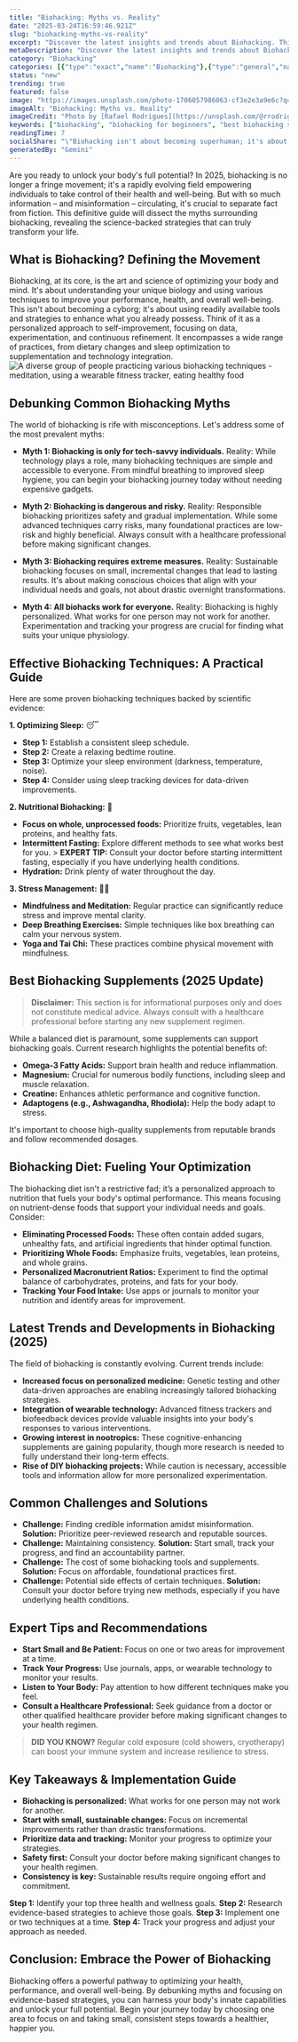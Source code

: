 ```yaml
---
title: "Biohacking: Myths vs. Reality"
date: "2025-03-24T16:59:46.921Z"
slug: "biohacking-myths-vs-reality"
excerpt: "Discover the latest insights and trends about Biohacking. This comprehensive guide covers everything you need to know about Biohacking in 2025."
metaDescription: "Discover the latest insights and trends about Biohacking. This comprehensive guide covers everything you need to know about Biohacking in 2025."
category: "Biohacking"
categories: [{"type":"exact","name":"Biohacking"},{"type":"general","name":"Healthcare"},{"type":"medium","name":"Personalized Medicine"},{"type":"specific","name":"Genetic Engineering"},{"type":"niche","name":"CRISPR-Cas9"}]
status: "new"
trending: true
featured: false
image: "https://images.unsplash.com/photo-1706057986063-cf3e2e3a9e6c?q=85&w=1200&fit=max&fm=webp&auto=compress"
imageAlt: "Biohacking: Myths vs. Reality"
imageCredit: "Photo by [Rafael Rodrigues](https://unsplash.com/@rrodriguesim) on Unsplash"
keywords: ["biohacking", "biohacking for beginners", "best biohacking supplements", "biohacking techniques", "what is biohacking", "biohacking benefits", "biohacking diet", "buy biohacking tools", "biohacking sleep optimization", "DIY biohacking projects"]
readingTime: 7
socialShare: "\"Biohacking isn't about becoming superhuman; it's about understanding your unique biology and using that knowledge to optimize your life. Small, consistent changes yield remarkable results.\""
generatedBy: "Gemini"
---
```




Are you ready to unlock your body's full potential?  In 2025, biohacking is no longer a fringe movement; it's a rapidly evolving field empowering individuals to take control of their health and well-being.  But with so much information – and misinformation – circulating, it's crucial to separate fact from fiction. This definitive guide will dissect the myths surrounding biohacking, revealing the science-backed strategies that can truly transform your life.

## What is Biohacking?  Defining the Movement

Biohacking, at its core, is the art and science of optimizing your body and mind. It's about understanding your unique biology and using various techniques to improve your performance, health, and overall well-being.  This isn't about becoming a cyborg; it's about using readily available tools and strategies to enhance what you already possess.  Think of it as a personalized approach to self-improvement, focusing on data, experimentation, and continuous refinement.  It encompasses a wide range of practices, from dietary changes and sleep optimization to supplementation and technology integration. ![A diverse group of people practicing various biohacking techniques - meditation, using a wearable fitness tracker, eating healthy food](https://images.unsplash.com/photo-1706057986063-cf3e2e3a9e6c?q=85&w=1200&fit=max&fm=webp&auto=compress)

## Debunking Common Biohacking Myths

The world of biohacking is rife with misconceptions. Let's address some of the most prevalent myths:

* **Myth 1: Biohacking is only for tech-savvy individuals.**  Reality: While technology plays a role, many biohacking techniques are simple and accessible to everyone.  From mindful breathing to improved sleep hygiene, you can begin your biohacking journey today without needing expensive gadgets.

* **Myth 2: Biohacking is dangerous and risky.** Reality:  Responsible biohacking prioritizes safety and gradual implementation.  While some advanced techniques carry risks, many foundational practices are low-risk and highly beneficial.  Always consult with a healthcare professional before making significant changes.

* **Myth 3: Biohacking requires extreme measures.** Reality:  Sustainable biohacking focuses on small, incremental changes that lead to lasting results.  It's about making conscious choices that align with your individual needs and goals, not about drastic overnight transformations.

* **Myth 4:  All biohacks work for everyone.** Reality:  Biohacking is highly personalized. What works for one person may not work for another.  Experimentation and tracking your progress are crucial for finding what suits your unique physiology.

## Effective Biohacking Techniques: A Practical Guide

Here are some proven biohacking techniques backed by scientific evidence:

**1. Optimizing Sleep:**  😴
   * **Step 1:** Establish a consistent sleep schedule.
   * **Step 2:** Create a relaxing bedtime routine.
   * **Step 3:** Optimize your sleep environment (darkness, temperature, noise).
   * **Step 4:** Consider using sleep tracking devices for data-driven improvements.

**2.  Nutritional Biohacking:** 🥗
   * **Focus on whole, unprocessed foods:** Prioritize fruits, vegetables, lean proteins, and healthy fats.
   * **Intermittent Fasting:** Explore different methods to see what works best for you.  > **EXPERT TIP:** Consult your doctor before starting intermittent fasting, especially if you have underlying health conditions.
   * **Hydration:** Drink plenty of water throughout the day.

**3.  Stress Management:** 🧘‍♀️
   * **Mindfulness and Meditation:** Regular practice can significantly reduce stress and improve mental clarity.
   * **Deep Breathing Exercises:**  Simple techniques like box breathing can calm your nervous system.
   * **Yoga and Tai Chi:** These practices combine physical movement with mindfulness.

## Best Biohacking Supplements (2025 Update)

> **Disclaimer:** This section is for informational purposes only and does not constitute medical advice. Always consult with a healthcare professional before starting any new supplement regimen.

While a balanced diet is paramount, some supplements can support biohacking goals.  Current research highlights the potential benefits of:

* **Omega-3 Fatty Acids:**  Support brain health and reduce inflammation.
* **Magnesium:** Crucial for numerous bodily functions, including sleep and muscle relaxation.
* **Creatine:**  Enhances athletic performance and cognitive function.
* **Adaptogens (e.g., Ashwagandha, Rhodiola):** Help the body adapt to stress.  

It's important to choose high-quality supplements from reputable brands and follow recommended dosages.

## Biohacking Diet: Fueling Your Optimization

The biohacking diet isn't a restrictive fad; it’s a personalized approach to nutrition that fuels your body's optimal performance. This means focusing on nutrient-dense foods that support your individual needs and goals.  Consider:

* **Eliminating Processed Foods:** These often contain added sugars, unhealthy fats, and artificial ingredients that hinder optimal function.
* **Prioritizing Whole Foods:** Emphasize fruits, vegetables, lean proteins, and whole grains.
* **Personalized Macronutrient Ratios:** Experiment to find the optimal balance of carbohydrates, proteins, and fats for your body.
* **Tracking Your Food Intake:**  Use apps or journals to monitor your nutrition and identify areas for improvement.

## Latest Trends and Developments in Biohacking (2025)

The field of biohacking is constantly evolving.  Current trends include:

* **Increased focus on personalized medicine:**  Genetic testing and other data-driven approaches are enabling increasingly tailored biohacking strategies.
* **Integration of wearable technology:**  Advanced fitness trackers and biofeedback devices provide valuable insights into your body's responses to various interventions.
* **Growing interest in nootropics:**  These cognitive-enhancing supplements are gaining popularity, though more research is needed to fully understand their long-term effects.
* **Rise of DIY biohacking projects:**  While caution is necessary, accessible tools and information allow for more personalized experimentation.  

## Common Challenges and Solutions

* **Challenge:**  Finding credible information amidst misinformation. **Solution:**  Prioritize peer-reviewed research and reputable sources.
* **Challenge:**  Maintaining consistency. **Solution:** Start small, track your progress, and find an accountability partner.
* **Challenge:**  The cost of some biohacking tools and supplements. **Solution:**  Focus on affordable, foundational practices first.
* **Challenge:**  Potential side effects of certain techniques. **Solution:** Consult your doctor before trying new methods, especially if you have underlying health conditions.

## Expert Tips and Recommendations

* **Start Small and Be Patient:**  Focus on one or two areas for improvement at a time.
* **Track Your Progress:**  Use journals, apps, or wearable technology to monitor your results.
* **Listen to Your Body:**  Pay attention to how different techniques make you feel.
* **Consult a Healthcare Professional:**  Seek guidance from a doctor or other qualified healthcare provider before making significant changes to your health regimen.

> **DID YOU KNOW?**  Regular cold exposure (cold showers, cryotherapy) can boost your immune system and increase resilience to stress.

## Key Takeaways & Implementation Guide

* **Biohacking is personalized:**  What works for one person may not work for another.
* **Start with small, sustainable changes:**  Focus on incremental improvements rather than drastic transformations.
* **Prioritize data and tracking:**  Monitor your progress to optimize your strategies.
* **Safety first:**  Consult your doctor before making significant changes to your health regimen.
* **Consistency is key:**  Sustainable results require ongoing effort and commitment.

**Step 1:** Identify your top three health and wellness goals.
**Step 2:** Research evidence-based strategies to achieve those goals.
**Step 3:** Implement one or two techniques at a time.
**Step 4:** Track your progress and adjust your approach as needed.

## Conclusion:  Embrace the Power of Biohacking

Biohacking offers a powerful pathway to optimizing your health, performance, and overall well-being. By debunking myths and focusing on evidence-based strategies, you can harness your body's innate capabilities and unlock your full potential.  Begin your journey today by choosing one area to focus on and taking small, consistent steps towards a healthier, happier you.  

